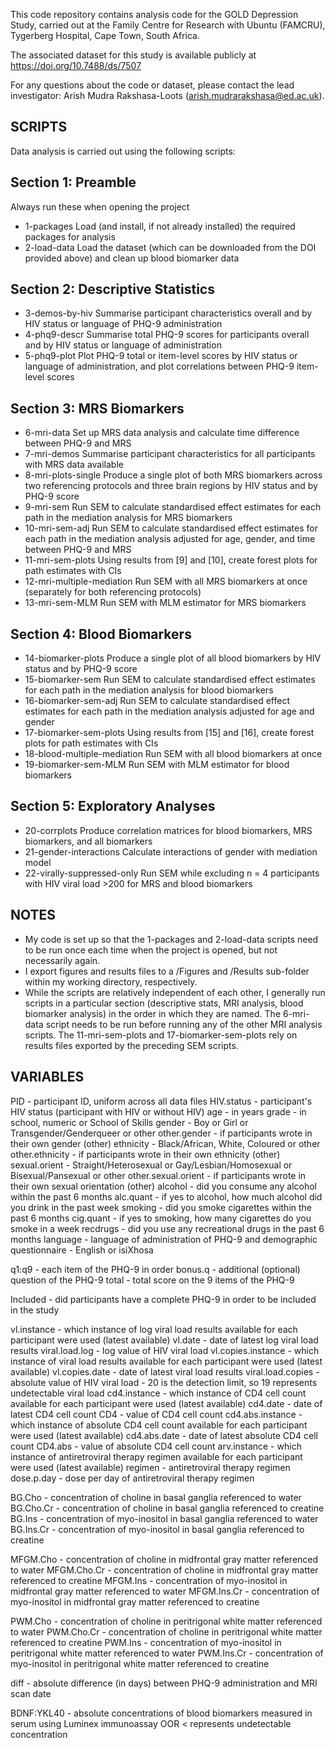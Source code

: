 This code repository contains analysis code for the GOLD Depression Study, carried out at the Family Centre for Research with Ubuntu (FAMCRU), Tygerberg Hospital, Cape Town, South Africa.

The associated dataset for this study is available publicly at https://doi.org/10.7488/ds/7507

For any questions about the code or dataset, please contact the lead investigator: Arish Mudra Rakshasa-Loots (arish.mudrarakshasa@ed.ac.uk).


## SCRIPTS

Data analysis is carried out using the following scripts:

## Section 1: Preamble
Always run these when opening the project
- 1-packages					Load (and install, if not already installed) the required packages for analysis
- 2-load-data					Load the dataset (which can be downloaded from the DOI provided above) and clean up blood biomarker data

## Section 2: Descriptive Statistics
- 3-demos-by-hiv				Summarise participant characteristics overall and by HIV status or language of PHQ-9 administration
- 4-phq9-descr				Summarise total PHQ-9 scores for participants overall and by HIV status or language of administration
- 5-phq9-plot					Plot PHQ-9 total or item-level scores by HIV status or language of administration, and plot correlations between PHQ-9 item-level scores

## Section 3: MRS Biomarkers
- 6-mri-data					Set up MRS data analysis and calculate time difference between PHQ-9 and MRS
- 7-mri-demos					Summarise participant characteristics for all participants with MRS data available
- 8-mri-plots-single			Produce a single plot of both MRS biomarkers across two referencing protocols and three brain regions by HIV status and by PHQ-9 score
- 9-mri-sem					Run SEM to calculate standardised effect estimates for each path in the mediation analysis for MRS biomarkers
- 10-mri-sem-adj				Run SEM to calculate standardised effect estimates for each path in the mediation analysis adjusted for age, gender, and time between PHQ-9 and MRS
- 11-mri-sem-plots				Using results from [9] and [10], create forest plots for path estimates with CIs
- 12-mri-multiple-mediation		Run SEM with all MRS biomarkers at once (separately for both referencing protocols)
- 13-mri-sem-MLM				Run SEM with MLM estimator for MRS biomarkers

## Section 4: Blood Biomarkers
- 14-biomarker-plots			Produce a single plot of all blood biomarkers by HIV status and by PHQ-9 score
- 15-biomarker-sem				Run SEM to calculate standardised effect estimates for each path in the mediation analysis for blood biomarkers
- 16-biomarker-sem-adj			Run SEM to calculate standardised effect estimates for each path in the mediation analysis adjusted for age and gender
- 17-biomarker-sem-plots			Using results from [15] and [16], create forest plots for path estimates with CIs
- 18-blood-multiple-mediation		Run SEM with all blood biomarkers at once
- 19-biomarker-sem-MLM			Run SEM with MLM estimator for blood biomarkers

## Section 5: Exploratory Analyses
- 20-corrplots				Produce correlation matrices for blood biomarkers, MRS biomarkers, and all biomarkers
- 21-gender-interactions			Calculate interactions of gender with mediation model
- 22-virally-suppressed-only		Run SEM while excluding n = 4 participants with HIV viral load >200 for MRS and blood biomarkers


## NOTES

- My code is set up so that the 1-packages and 2-load-data scripts need to be run once each time when the project is opened, but not necessarily again.
- I export figures and results files to a /Figures and /Results sub-folder within my working directory, respectively. 
- While the scripts are relatively independent of each other, I generally run scripts in a particular section (descriptive stats, MRI analysis, blood biomarker analysis) in the order in which they are named. The 6-mri-data script needs to be run before running any of the other MRI analysis scripts. The 11-mri-sem-plots and 17-biomarker-sem-plots rely on results files exported by the preceding SEM scripts.

## VARIABLES

PID - participant ID, uniform across all data files
HIV.status - participant's HIV status (participant with HIV or without HIV)
age - in years
grade - in school, numeric or School of Skills
gender - Boy or Girl or Transgender/Genderqueer or other
other.gender - if participants wrote in their own gender (other)
ethnicity - Black/African, White, Coloured or other
other.ethnicity - if participants wrote in their own ethnicity (other)
sexual.orient - Straight/Heterosexual or Gay/Lesbian/Homosexual or Bisexual/Pansexual or other
other.sexual.orient - if participants wrote in their own sexual orientation (other)
alcohol - did you consume any alcohol within the past 6 months
alc.quant - if yes to alcohol, how much alcohol did you drink in the past week
smoking - did you smoke cigarettes within the past 6 months
cig.quant - if yes to smoking, how many cigarettes do you smoke in a week
recdrugs - did you use any recreational drugs in the past 6 months
language - language of administration of PHQ-9 and demographic questionnaire - English or isiXhosa

q1:q9 - each item of the PHQ-9 in order
bonus.q - additional (optional) question of the PHQ-9
total - total score on the 9 items of the PHQ-9

Included - did participants have a complete PHQ-9 in order to be included in the study

vl.instance - which instance of log viral load results available for each participant were used (latest available)
vl.date - date of latest log viral load results
viral.load.log - log value of HIV viral load
vl.copies.instance - which instance of viral load results available for each participant were used (latest available)
vl.copies.date - date of latest viral load results
viral.load.copies - absolute value of HIV viral load - 20 is the detection limit, so 19 represents undetectable viral load
cd4.instance - which instance of CD4 cell count available for each participant were used (latest available)
cd4.date - date of latest CD4 cell count
CD4 - value of CD4 cell count
cd4.abs.instance - which instance of absolute CD4 cell count available for each participant were used (latest available)
cd4.abs.date - date of latest absolute CD4 cell count
CD4.abs - value of absolute CD4 cell count
arv.instance - which instance of antiretroviral therapy regimen available for each participant were used (latest available)
regimen - antiretroviral therapy regimen
dose.p.day - dose per day of antiretroviral therapy regimen

BG.Cho - concentration of choline in basal ganglia referenced to water
BG.Cho.Cr - concentration of choline in basal ganglia referenced to creatine
BG.Ins - concentration of myo-inositol in basal ganglia referenced to water
BG.Ins.Cr - concentration of myo-inositol in basal ganglia referenced to creatine

MFGM.Cho - concentration of choline in midfrontal gray matter referenced to water
MFGM.Cho.Cr - concentration of choline in midfrontal gray matter referenced to creatine
MFGM.Ins - concentration of myo-inositol in midfrontal gray matter referenced to water
MFGM.Ins.Cr - concentration of myo-inositol in midfrontal gray matter referenced to creatine

PWM.Cho - concentration of choline in peritrigonal white matter referenced to water
PWM.Cho.Cr - concentration of choline in peritrigonal white matter referenced to creatine
PWM.Ins - concentration of myo-inositol in peritrigonal white matter referenced to water
PWM.Ins.Cr - concentration of myo-inositol in peritrigonal white matter referenced to creatine

diff - absolute difference (in days) between PHQ-9 administration and MRI scan date

BDNF:YKL40 - absolute concentrations of blood biomarkers measured in serum using Luminex immunoassay
OOR < represents undetectable concentration
